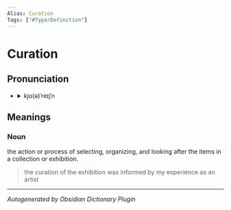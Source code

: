 ```yaml
---
Alias: Curation
Tags: ["#Type/Definition"]
---
```


# Curation

## Pronunciation

- <details><summary>kjʊ(ə)ˈreɪʃn</summary><audio controls><source src="//ssl.gstatic.com/dictionary/static/sounds/20200429/curation--_gb_1.mp3"></audio></details>

## Meanings

### Noun

the action or process of selecting, organizing, and looking after the items in a collection or exhibition.

> the curation of the exhibition was informed by my experience as an artist



***
*Autogenerated by Obsidian Dictionary Plugin*
